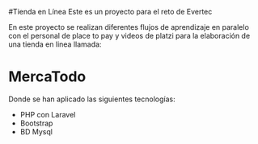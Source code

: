 #Tienda en Línea 
Este es un proyecto para el reto de Evertec 

En este proyecto se realizan diferentes flujos de aprendizaje en paralelo con el personal de place to pay y videos de platzi para la elaboración de una tienda en linea llamada:

# MercaTodo

Donde se han aplicado las siguientes tecnologías:

*	PHP con Laravel
*	Bootstrap
*	BD Mysql